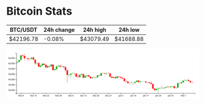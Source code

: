 # Bitcoin Stats

BTC/USDT|24h change|24h high|24h low|
|---|---|---|---|
|$42196.78|-0.08%|$43079.49|$41688.88|

<img src="./chart.svg">
